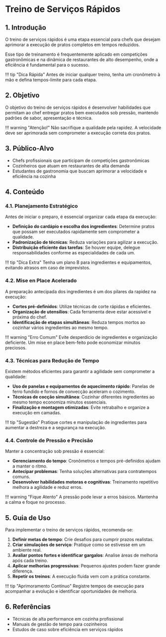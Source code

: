 # Treino de Serviços Rápidos

## 1. Introdução
O treino de serviços rápidos é uma etapa essencial para chefs que desejam aprimorar a execução de pratos completos em tempos reduzidos. 

Esse tipo de treinamento é frequentemente aplicado em competições gastronômicas e na dinâmica de restaurantes de alto desempenho, onde a eficiência é fundamental para o sucesso.

!!! tip "Dica Rápida"
    Antes de iniciar qualquer treino, tenha um cronômetro à mão e defina tempos-limite para cada etapa.

## 2. Objetivo
O objetivo do treino de serviços rápidos é desenvolver habilidades que permitam ao chef entregar pratos bem executados sob pressão, mantendo padrões de sabor, apresentação e técnica.

!!! warning "Atenção!"
    Não sacrifique a qualidade pela rapidez. A velocidade deve ser aprimorada sem comprometer a execução correta dos pratos.

## 3. Público-Alvo
- Chefs profissionais que participam de competições gastronômicas
- Cozinheiros que atuam em restaurantes de alta demanda
- Estudantes de gastronomia que buscam aprimorar a velocidade e eficiência na cozinha

## 4. Conteúdo

### 4.1. Planejamento Estratégico
Antes de iniciar o preparo, é essencial organizar cada etapa da execução:

- **Definição do cardápio e escolha dos ingredientes**: Determine pratos que possam ser executados rapidamente sem comprometer a qualidade.
- **Padronização de técnicas**: Reduza variações para agilizar a execução.
- **Distribuição eficiente das tarefas**: Se houver equipe, delegue responsabilidades conforme as especialidades de cada um.

!!! tip "Dica Extra"
    Tenha um plano B para ingredientes e equipamentos, evitando atrasos em caso de imprevistos.

### 4.2. Mise en Place Acelerado
A preparação antecipada dos ingredientes é um dos pilares da rapidez na execução:

- **Cortes pré-definidos**: Utilize técnicas de corte rápidas e eficientes.
- **Organização de utensílios**: Cada ferramenta deve estar acessível e próxima do chef.
- **Identificação de etapas simultâneas**: Reduza tempos mortos ao cozinhar vários ingredientes ao mesmo tempo.

!!! warning "Erro Comum"
    Evite desperdício de ingredientes e organização deficiente. Um mise en place bem-feito pode economizar minutos preciosos.

### 4.3. Técnicas para Redução de Tempo
Existem métodos eficientes para garantir a agilidade sem comprometer a qualidade:

- **Uso de panelas e equipamentos de aquecimento rápido**: Panelas de ferro fundido e fornos de convecção aceleram o cozimento.
- **Técnicas de cocção simultânea**: Cozinhar diferentes ingredientes ao mesmo tempo economiza minutos essenciais.
- **Finalização e montagem otimizadas**: Evite retrabalho e organize a execução em camadas.

!!! tip "Sugestão"
    Pratique cortes e manipulação de ingredientes para aumentar a destreza e a segurança na execução.

### 4.4. Controle de Pressão e Precisão
Manter a concentração sob pressão é essencial:

- **Gerenciamento do tempo**: Cronômetros e tempos pré-definidos ajudam a manter o ritmo.
- **Antecipar problemas**: Tenha soluções alternativas para contratempos comuns.
- **Desenvolver habilidades motoras e cognitivas**: Treinamento repetitivo melhora a agilidade e reduz erros.

!!! warning "Fique Atento"
    A pressão pode levar a erros básicos. Mantenha a calma e foque no processo.

## 5. Guia de Uso
Para implementar o treino de serviços rápidos, recomenda-se:

1. **Definir metas de tempo**: Crie desafios para cumprir prazos realistas.
2. **Criar simulações de serviço**: Pratique como se estivesse em um ambiente real.
3. **Avaliar pontos fortes e identificar gargalos**: Analise áreas de melhoria após cada treino.
4. **Aplicar melhorias progressivas**: Pequenos ajustes podem fazer grande diferença.
5. **Repetir os treinos**: A execução fluida vem com a prática constante.

!!! tip "Aprimoramento Contínuo"
    Registre tempos de execução para acompanhar a evolução e identificar oportunidades de melhoria.

## 6. Referências
- Técnicas de alta performance em cozinha profissional
- Manuais de gestão de tempo para cozinheiros
- Estudos de caso sobre eficiência em serviços rápidos
